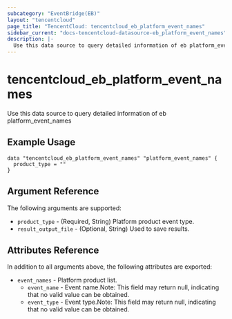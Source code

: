 ```yaml
---
subcategory: "EventBridge(EB)"
layout: "tencentcloud"
page_title: "TencentCloud: tencentcloud_eb_platform_event_names"
sidebar_current: "docs-tencentcloud-datasource-eb_platform_event_names"
description: |-
  Use this data source to query detailed information of eb platform_event_names
---
```


# tencentcloud_eb_platform_event_names

Use this data source to query detailed information of eb platform_event_names

## Example Usage

```hcl
data "tencentcloud_eb_platform_event_names" "platform_event_names" {
  product_type = ""
}
```

## Argument Reference

The following arguments are supported:

* `product_type` - (Required, String) Platform product event type.
* `result_output_file` - (Optional, String) Used to save results.

## Attributes Reference

In addition to all arguments above, the following attributes are exported:

* `event_names` - Platform product list.
  * `event_name` - Event name.Note: This field may return null, indicating that no valid value can be obtained.
  * `event_type` - Event type.Note: This field may return null, indicating that no valid value can be obtained.


